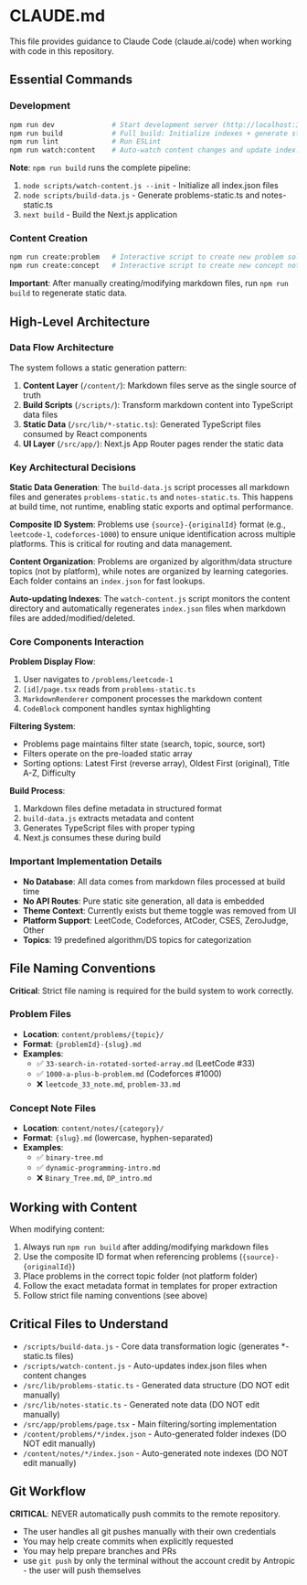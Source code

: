 # CLAUDE.md

This file provides guidance to Claude Code (claude.ai/code) when working with code in this repository.

## Essential Commands

### Development
```bash
npm run dev              # Start development server (http://localhost:3000)
npm run build            # Full build: Initialize indexes + generate static data + build Next.js
npm run lint             # Run ESLint
npm run watch:content    # Auto-watch content changes and update index.json files
```

**Note**: `npm run build` runs the complete pipeline:
1. `node scripts/watch-content.js --init` - Initialize all index.json files
2. `node scripts/build-data.js` - Generate problems-static.ts and notes-static.ts
3. `next build` - Build the Next.js application

### Content Creation
```bash
npm run create:problem   # Interactive script to create new problem solution
npm run create:concept   # Interactive script to create new concept note
```

**Important**: After manually creating/modifying markdown files, run `npm run build` to regenerate static data.

## High-Level Architecture

### Data Flow Architecture
The system follows a static generation pattern:

1. **Content Layer** (`/content/`): Markdown files serve as the single source of truth
2. **Build Scripts** (`/scripts/`): Transform markdown content into TypeScript data files
3. **Static Data** (`/src/lib/*-static.ts`): Generated TypeScript files consumed by React components
4. **UI Layer** (`/src/app/`): Next.js App Router pages render the static data

### Key Architectural Decisions

**Static Data Generation**: The `build-data.js` script processes all markdown files and generates `problems-static.ts` and `notes-static.ts`. This happens at build time, not runtime, enabling static exports and optimal performance.

**Composite ID System**: Problems use `{source}-{originalId}` format (e.g., `leetcode-1`, `codeforces-1000`) to ensure unique identification across multiple platforms. This is critical for routing and data management.

**Content Organization**: Problems are organized by algorithm/data structure topics (not by platform), while notes are organized by learning categories. Each folder contains an `index.json` for fast lookups.

**Auto-updating Indexes**: The `watch-content.js` script monitors the content directory and automatically regenerates `index.json` files when markdown files are added/modified/deleted.

### Core Components Interaction

**Problem Display Flow**:
1. User navigates to `/problems/leetcode-1`
2. `[id]/page.tsx` reads from `problems-static.ts`
3. `MarkdownRenderer` component processes the markdown content
4. `CodeBlock` component handles syntax highlighting

**Filtering System**:
- Problems page maintains filter state (search, topic, source, sort)
- Filters operate on the pre-loaded static array
- Sorting options: Latest First (reverse array), Oldest First (original), Title A-Z, Difficulty

**Build Process**:
1. Markdown files define metadata in structured format
2. `build-data.js` extracts metadata and content
3. Generates TypeScript files with proper typing
4. Next.js consumes these during build

### Important Implementation Details

- **No Database**: All data comes from markdown files processed at build time
- **No API Routes**: Pure static site generation, all data is embedded
- **Theme Context**: Currently exists but theme toggle was removed from UI
- **Platform Support**: LeetCode, Codeforces, AtCoder, CSES, ZeroJudge, Other
- **Topics**: 19 predefined algorithm/DS topics for categorization

## File Naming Conventions

**Critical**: Strict file naming is required for the build system to work correctly.

### Problem Files
- **Location**: `content/problems/{topic}/`
- **Format**: `{problemId}-{slug}.md`
- **Examples**:
  - ✅ `33-search-in-rotated-sorted-array.md` (LeetCode #33)
  - ✅ `1000-a-plus-b-problem.md` (Codeforces #1000)
  - ❌ `leetcode_33_note.md`, `problem-33.md`

### Concept Note Files
- **Location**: `content/notes/{category}/`
- **Format**: `{slug}.md` (lowercase, hyphen-separated)
- **Examples**:
  - ✅ `binary-tree.md`
  - ✅ `dynamic-programming-intro.md`
  - ❌ `Binary_Tree.md`, `DP_intro.md`

## Working with Content

When modifying content:
1. Always run `npm run build` after adding/modifying markdown files
2. Use the composite ID format when referencing problems (`{source}-{originalId}`)
3. Place problems in the correct topic folder (not platform folder)
4. Follow the exact metadata format in templates for proper extraction
5. Follow strict file naming conventions (see above)

## Critical Files to Understand

- `/scripts/build-data.js` - Core data transformation logic (generates *-static.ts files)
- `/scripts/watch-content.js` - Auto-updates index.json files when content changes
- `/src/lib/problems-static.ts` - Generated data structure (DO NOT edit manually)
- `/src/lib/notes-static.ts` - Generated note data (DO NOT edit manually)
- `/src/app/problems/page.tsx` - Main filtering/sorting implementation
- `/content/problems/*/index.json` - Auto-generated folder indexes (DO NOT edit manually)
- `/content/notes/*/index.json` - Auto-generated note indexes (DO NOT edit manually)

## Git Workflow

**CRITICAL**: NEVER automatically push commits to the remote repository.

- The user handles all git pushes manually with their own credentials
- You may help create commits when explicitly requested
- You may help prepare branches and PRs
- use `git push` by only the terminal without the account credit by Antropic - the user will push themselves